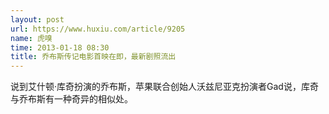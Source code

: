 ```yaml
---
layout: post
url: https://www.huxiu.com/article/9205
name: 虎嗅
time: 2013-01-18 08:30
title: 乔布斯传记电影首映在即，最新剧照流出
---
```

说到艾什顿·库奇扮演的乔布斯，苹果联合创始人沃兹尼亚克扮演者Gad说，库奇与乔布斯有一种奇异的相似处。

